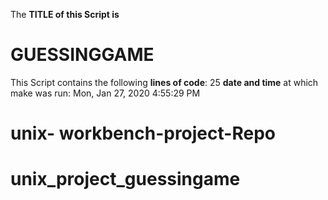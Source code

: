 The **TITLE of this Script is**
# GUESSINGGAME
This Script  contains the following **lines of code**:
25
**date and time** at which make was run:
Mon, Jan 27, 2020  4:55:29 PM
# unix- workbench-project-Repo
# unix_project_guessingame

